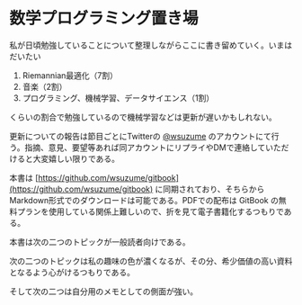 # 数学プログラミング置き場

私が日頃勉強していることについて整理しながらここに書き留めていく。いまはだいたい

1. Riemannian最適化（7割）
2. 音楽（2割）
3. プログラミング、機械学習、データサイエンス（1割）

くらいの割合で勉強しているので機械学習などは更新が遅いかもしれない。

更新についての報告は節目ごとにTwitterの [@wsuzume](https://twitter.com/wsuzume) のアカウントにて行う。指摘、意見、要望等あれば同アカウントにリプライやDMで連絡していただけると大変嬉しい限りである。

本書は [https://github.com/wsuzume/gitbook](https://github.com/wsuzume/gitbook) に同期されており、そちらからMarkdown形式でのダウンロードは可能である。PDFでの配布は GitBook の無料プランを使用している関係上難しいので、折を見て電子書籍化するつもりである。

本書は次の二つのトピックが一般読者向けである。

次の二つのトピックは私の趣味の色が濃くなるが、その分、希少価値の高い資料となるよう心がけるつもりである。

そして次の二つは自分用のメモとしての側面が強い。

